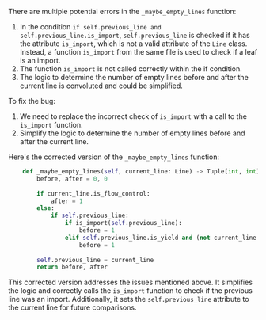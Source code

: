 There are multiple potential errors in the `_maybe_empty_lines` function:
1. In the condition `if self.previous_line and self.previous_line.is_import`, `self.previous_line` is checked if it has the attribute `is_import`, which is not a valid attribute of the `Line` class. Instead, a function `is_import` from the same file is used to check if a leaf is an import.
2. The function `is_import` is not called correctly within the if condition.
3. The logic to determine the number of empty lines before and after the current line is convoluted and could be simplified.

To fix the bug:
1. We need to replace the incorrect check of `is_import` with a call to the `is_import` function.
2. Simplify the logic to determine the number of empty lines before and after the current line.

Here's the corrected version of the `_maybe_empty_lines` function:

```python
    def _maybe_empty_lines(self, current_line: Line) -> Tuple[int, int]:
        before, after = 0, 0
        
        if current_line.is_flow_control:
            after = 1
        else:
            if self.previous_line:
                if is_import(self.previous_line):
                    before = 1
                elif self.previous_line.is_yield and (not current_line.is_yield or current_line.depth != self.previous_line.depth):
                    before = 1
        
        self.previous_line = current_line
        return before, after
``` 

This corrected version addresses the issues mentioned above. It simplifies the logic and correctly calls the `is_import` function to check if the previous line was an import. Additionally, it sets the `self.previous_line` attribute to the current line for future comparisons.